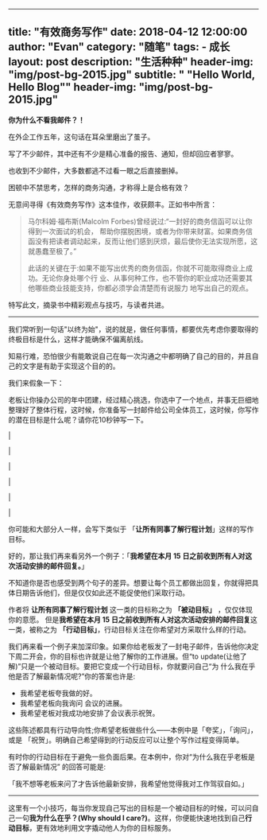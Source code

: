
---
title: "有效商务写作"
date:   2018-04-12 12:00:00
author: "Evan"
category: "随笔"
tags:
    - 成长
layout:     post
description: "生活种种"
header-img: "img/post-bg-2015.jpg"
subtitle:   " \"Hello World, Hello Blog\""
header-img: "img/post-bg-2015.jpg"
---

**你为什么不看我邮件？！**

在外企工作五年，这句话在耳朵里磨出了茧子。

写了不少邮件，其中还有不少是精心准备的报告、通知，但却回应者寥寥。

也收到不少邮件，大多数都逃不过看一眼之后直接删掉。

困顿中不禁思考，怎样的商务沟通，才称得上是合格有效？

无意间寻得《有效商务写作》这本佳作，收获颇丰。正如书中所言：

> 马尔科姆·福布斯(Malcolm Forbes)曾经说过:“一封好的商务信函可以让你得到一次面试的机会， 帮助你摆脱困境，或者为你带来财富。如果商务信函没有把读者调动起来，反而让他们感到厌烦，最后使你无法实现所愿，这就愚蠢至极了。”
>
> 此话的关键在于:如果不能写出优秀的商务信函，你就不可能取得商业上成功。无论你身处哪个行 业、从事何种工作，也不管你的职业成功还需要其他哪些商业技能支持，你都必须学会清楚而有说服力 地写出自己的观点。

特写此文，摘录书中精彩观点与技巧，与读者共进。

---

我们常听到一句话"以终为始"，说的就是，做任何事情，都要优先考虑你要取得的终极目标是什么，这样才能确保不偏离航线。

知易行难，恐怕很少有能敢说自己在每一次沟通之中都明确了自己的目的，并且自己的文字是有助于实现这个目的的。

我们来假象一下：

老板让你操办公司的年中团建，经过精心挑选，你选中了一个地点，并事无巨细地整理好了整体行程，这时候，你准备写一封邮件给公司全体员工，这时候，你写作的潜在目标是什么呢？请你花10秒钟写一下。

|

|

|

|

|

|

你可能和大部分人一样，会写下类似于 「**让所有同事了解行程计划**」这样的写作目标。

好的，那让我们再来看另外一个例子：「**我希望在本月 15 日之前收到所有人对这次活动安排的邮件回复。**」

不知道你是否也感受到两个句子的差异。想要让每个员工都做出回复，你就得把具体日期告诉他们，但是仅仅如此还不能促使他们采取行动。

作者将 **让所有同事了解行程计划** 这一类的目标称之为 **「被动目标」** ，仅仅体现你的意愿。
但是**我希望在本月 15 日之前收到所有人对这次活动安排的邮件回复**这一类，被称之为 **「行动目标」**，行动目标关注在你希望对方采取什么样的行动。

我们再来看一个例子来加深印象。如果你给老板发了一封电子邮件，告诉他你决定下周二开会，你的目标也许就是让他了解你的工作进展。但“to update(让他了解)”只是一个被动目标。要把它变成一个行动目标，你就要问自己“为 什么我在乎他是否了解最新情况呢?”你的答案也许是:

* 我希望老板夸我做的好。
* 我希望老板向我询问 会议的进展。
* 我希望老板对我成功地安排了会议表示祝贺。

这些陈述都具有行动导向性;你希望老板做些什么——本例中是「夸奖」，「询问」，或是 「祝贺」。明确自己希望得到的行动反应可以让整个写作过程变得简单。

有时你的行动目标在于避免一些负面后果。在本例中，你对“为什么我在乎老板是否了解最新情况” 的回答可能是:

「我不想等老板来问了才告诉他最新安排，我希望他觉得我对工作驾驭自如。」

---
这里有一个小技巧，每当你发现自己写出的目标是一个被动目标的时候，可以问自己一句**我为什么在乎？(Why should I care?)**。这样，你便能快速地找到自己**行动目标**，更有效地利用文字撬动他人为你的目标服务。
